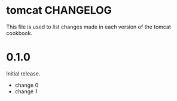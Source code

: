 # tomcat CHANGELOG

This file is used to list changes made in each version of the tomcat cookbook.

# 0.1.0

Initial release.

- change 0
- change 1


